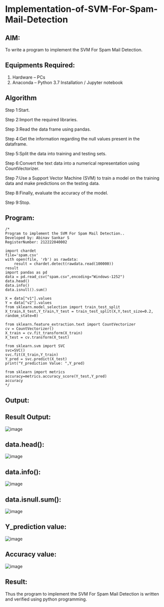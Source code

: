 # Implementation-of-SVM-For-Spam-Mail-Detection

## AIM:
To write a program to implement the SVM For Spam Mail Detection.

## Equipments Required:
1. Hardware – PCs
2. Anaconda – Python 3.7 Installation / Jupyter notebook

## Algorithm
Step 1:Start.

Step 2:Import the required libraries.

Step 3:Read the data frame using pandas.

Step 4:Get the information regarding the null values present in the dataframe. 

Step 5:Split the data into training and testing sets.

Step 6:Convert the text data into a numerical representation using CountVectorizer. 

Step 7:Use a Support Vector Machine (SVM) to train a model on the training data and make predictions on the testing data.

Step 8:Finally, evaluate the accuracy of the model.

Step 9:Stop. 

## Program:
```.
/*
Program to implement the SVM For Spam Mail Detection..
Developed by: Abinav Sankar S
RegisterNumber: 212222040002

import chardet 
file='spam.csv'
with open(file, 'rb') as rawdata: 
    result = chardet.detect(rawdata.read(100000))
result
import pandas as pd
data = pd.read_csv("spam.csv",encoding="Windows-1252")
data.head()
data.info()
data.isnull().sum()

X = data["v1"].values
Y = data["v2"].values
from sklearn.model_selection import train_test_split
X_train,X_test,Y_train,Y_test = train_test_split(X,Y,test_size=0.2, random_state=0)

from sklearn.feature_extraction.text import CountVectorizer
cv = CountVectorizer()
X_train = cv.fit_transform(X_train)
X_test = cv.transform(X_test)

from sklearn.svm import SVC
svc=SVC()
svc.fit(X_train,Y_train)
Y_pred = svc.predict(X_test)
print("Y_prediction Value: ",Y_pred)

from sklearn import metrics
accuracy=metrics.accuracy_score(Y_test,Y_pred)
accuracy 
*/
```

## Output:
## Result Output:
![image](https://github.com/Abinavsankar/Implementation-of-SVM-For-Spam-Mail-Detection/assets/119103734/583da52e-5fa6-4257-bc36-0bb606d3b023)

## data.head():
![image](https://github.com/Abinavsankar/Implementation-of-SVM-For-Spam-Mail-Detection/assets/119103734/b52c79de-8a0d-4627-816c-c852ccbc6468)

## data.info():
![image](https://github.com/Abinavsankar/Implementation-of-SVM-For-Spam-Mail-Detection/assets/119103734/7e723b14-22df-4021-b83c-568c1bbfc8d8)

## data.isnull.sum():
![image](https://github.com/Abinavsankar/Implementation-of-SVM-For-Spam-Mail-Detection/assets/119103734/334eac10-f78a-484f-9d50-29a99a98ee96)

## Y_prediction value:
![image](https://github.com/Abinavsankar/Implementation-of-SVM-For-Spam-Mail-Detection/assets/119103734/4ee49436-a061-4a34-9219-e1990be0955e)

## Accuracy value:
![image](https://github.com/Abinavsankar/Implementation-of-SVM-For-Spam-Mail-Detection/assets/119103734/b6a53556-d203-4a9b-8c96-f4bb98c970b6)

## Result:
Thus the program to implement the SVM For Spam Mail Detection is written and verified using python programming.
